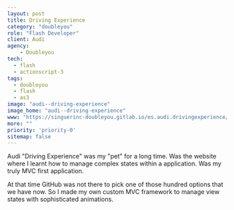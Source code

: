 ```yaml
---
layout: post
title: Driving Experience
category: "doubleyou"
role: "Flash Developer"
client: Audi
agency:
    - Doubleyou
tech:
  - flash
  - actionscript-3
tags:
  - doubleyou
  - flash
  - as3
image: "audi--driving-experience"
image_home: "audi--driving-experience"
www: "https://singuerinc-doubleyou.gitlab.io/es.audi.drivingexperience/"
more: ""
priority: 'priority-0'
sitemap: false
---
```


Audi "Driving Experience" was my "pet" for a long time. Was the website where I learnt how to manage complex states within a application. Was my truly MVC first application.

At that time GitHub was not there to pick one of those hundred options that we have now. So I made my own custom MVC framework to manage view states with sophisticated animations.
